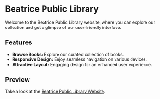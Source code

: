 # Beatrice Public Library

Welcome to the Beatrice Public Library website, where you can explore our collection and get a glimpse of our user-friendly interface.

## Features

- **Browse Books:** Explore our curated collection of books.
- **Responsive Design:** Enjoy seamless navigation on various devices.
- **Attractive Layout:** Engaging design for an enhanced user experience.

## Preview

Take a look at the [Beatrice Public Library Website](https://shahzaib-d-memon.github.io/Library-Website.github.io/index.html).
